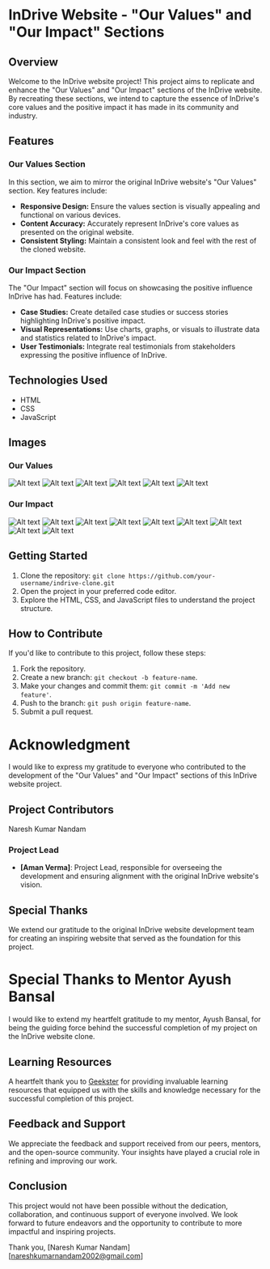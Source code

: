 # InDrive Website - "Our Values" and "Our Impact" Sections

## Overview

Welcome to the InDrive website project! This project aims to replicate and enhance the "Our Values" and "Our Impact" sections of the InDrive website. By recreating these sections, we intend to capture the essence of InDrive's core values and the positive impact it has made in its community and industry.

## Features

### Our Values Section

In this section, we aim to mirror the original InDrive website's "Our Values" section. Key features include:

- **Responsive Design:** Ensure the values section is visually appealing and functional on various devices.
- **Content Accuracy:** Accurately represent InDrive's core values as presented on the original website.
- **Consistent Styling:** Maintain a consistent look and feel with the rest of the cloned website.

### Our Impact Section

The "Our Impact" section will focus on showcasing the positive influence InDrive has had. Features include:

- **Case Studies:** Create detailed case studies or success stories highlighting InDrive's positive impact.
- **Visual Representations:** Use charts, graphs, or visuals to illustrate data and statistics related to InDrive's impact.
- **User Testimonials:** Integrate real testimonials from stakeholders expressing the positive influence of InDrive.

## Technologies Used

- HTML
- CSS
- JavaScript

## Images

### Our Values

![Alt text](<Screenshot (218).png>) ![Alt text](<Screenshot (219).png>) ![Alt text](<Screenshot (220).png>) ![Alt text](<Screenshot (221).png>) ![Alt text](<Screenshot (222).png>) ![Alt text](<Screenshot (223).png>) 

### Our Impact

![Alt text](<Screenshot (224).png>) ![Alt text](<Screenshot (225).png>) ![Alt text](<Screenshot (226).png>) ![Alt text](<Screenshot (227).png>) ![Alt text](<Screenshot (228).png>) ![Alt text](<Screenshot (229).png>) ![Alt text](<Screenshot (230).png>) ![Alt text](<Screenshot (231).png>) ![Alt text](<Screenshot (232).png>)

## Getting Started

1. Clone the repository: `git clone https://github.com/your-username/indrive-clone.git`
2. Open the project in your preferred code editor.
3. Explore the HTML, CSS, and JavaScript files to understand the project structure.

## How to Contribute

If you'd like to contribute to this project, follow these steps:

1. Fork the repository.
2. Create a new branch: `git checkout -b feature-name`.
3. Make your changes and commit them: `git commit -m 'Add new feature'`.
4. Push to the branch: `git push origin feature-name`.
5. Submit a pull request.

# Acknowledgment

I would like to express my gratitude to everyone who contributed to the development of the "Our Values" and "Our Impact" sections of this InDrive website project.

## Project Contributors

Naresh Kumar Nandam

### Project Lead

- **[Aman Verma]**: Project Lead, responsible for overseeing the development and ensuring alignment with the original InDrive website's vision.

## Special Thanks

We extend our gratitude to the original InDrive website development team for creating an inspiring website that served as the foundation for this project.

# Special Thanks to Mentor Ayush Bansal

I would like to extend my heartfelt gratitude to my mentor, Ayush Bansal, for being the guiding force behind the successful completion of my project on the InDrive website clone.

## Learning Resources

A heartfelt thank you to [Geekster](https://www.geekster.io/) for providing invaluable learning resources that equipped us with the skills and knowledge necessary for the successful completion of this project.

## Feedback and Support

We appreciate the feedback and support received from our peers, mentors, and the open-source community. Your insights have played a crucial role in refining and improving our work.

## Conclusion

This project would not have been possible without the dedication, collaboration, and continuous support of everyone involved. We look forward to future endeavors and the opportunity to contribute to more impactful and inspiring projects.

Thank you,
[Naresh Kumar Nandam]
[nareshkumarnandam2002@gmail.com]

